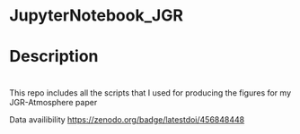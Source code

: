 # JupyterNotebook_JGR
#
# Description
#
This repo includes all the scripts that I used for producing the figures for my JGR-Atmosphere paper


Data availibility 
https://zenodo.org/badge/latestdoi/456848448
